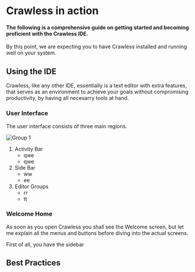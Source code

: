 # Crawless in action

#### The following is a comprehensive guide on getting started and becoming proficient with the Crawless IDE.

By this point, we are expecting you to have Crawless installed and running well on your system.

## Using the IDE

Crawless, like any other IDE, essentially is a text editor with extra features, that serves as an environment to achieve your goals without compromising productivity, by having all necesarry tools at hand.

### User Interface

The user interface consists of three main regions.

![Group 1](https://github.com/corneliububuruzovici/crawless-academy/assets/130640080/8e9da125-67b8-4a36-8c49-d16586cfe52b)

1. Activity Bar
   - qwe
   - qwe
2. Side Bar
   - ww
   - ee
3. Editor Groups
   - rr
   - tt

#### 

### Welcome Home

As soon as you open Crawless you shall see the Welcome screen, but let me explain all the menus and buttons before diving into the actual screens.

First of all, you have the sidebar

## Best Practices
